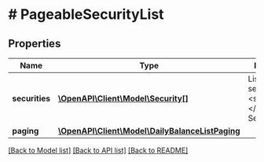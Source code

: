 # # PageableSecurityList

## Properties

Name | Type | Description | Notes
------------ | ------------- | ------------- | -------------
**securities** | [**\OpenAPI\Client\Model\Security[]**](Security.md) | List of securities&lt;br/&gt; &lt;strong&gt;Type:&lt;/strong&gt; Security |
**paging** | [**\OpenAPI\Client\Model\DailyBalanceListPaging**](DailyBalanceListPaging.md) |  |

[[Back to Model list]](../../README.md#models) [[Back to API list]](../../README.md#endpoints) [[Back to README]](../../README.md)
